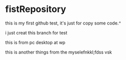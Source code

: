 # fistRepository
this is my first github test, it's just for copy some code.*^*

i just creat this branch for test


this is from pc desktop at wp 

this is another things from the myselefnkkl;fdss vsk